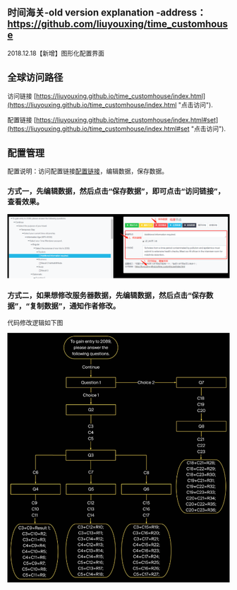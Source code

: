 
## 时间海关-old version explanation -address：https://github.com/liuyouxing/time_customhouse

2018.12.18【新增】图形化配置界面

## 全球访问路径

访问链接 [https://liuyouxing.github.io/time_customhouse/index.html](https://liuyouxing.github.io/time_customhouse/index.html "点击访问"). 

配置链接 [https://liuyouxing.github.io/time_customhouse/index.html#set](https://liuyouxing.github.io/time_customhouse/index.html#set "点击访问"). 

## 配置管理

配置说明：访问配置链接[配置链接](https://liuyouxing.github.io/time_customhouse/index.html#set "点击访问")，编辑数据，保存数据。

### 方式一，先编辑数据，然后点击“保存数据”，即可点击“访问链接”，查看效果。

![Alt text](css/img00.png "操作提示")

### 方式二，如果想修改服务器数据，先编辑数据，然后点击“保存数据”，“复制数据”，通知作者修改。

代码修改逻辑如下图

![Alt text](css/img.jpg "按图修改")

